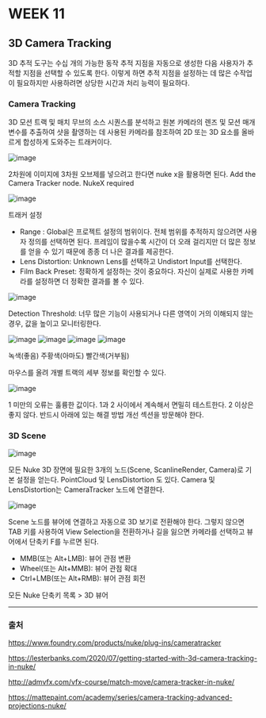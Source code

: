 # WEEK 11
## 3D Camera Tracking
3D 추적 도구는 수십 개의 가능한 동작 추적 지점을 자동으로 생성한 다음 사용자가 추적할 지점을 선택할 수 있도록 한다. 이렇게 하면 추적 지점을 설정하는 데 많은 수작업이 필요하지만 사용하려면 상당한 시간과 처리 능력이 필요하다.

### Camera Tracking
3D 모션 트랙 및 매치 무브의 소스 시퀀스를 분석하고 원본 카메라의 렌즈 및 모션 매개변수를 추출하여 샷을 촬영하는 데 사용된 카메라를 참조하여 2D 또는 3D 요소를 올바르게 합성하게 도와주는 트래커이다.

![image](https://user-images.githubusercontent.com/112941366/210297001-f02518b1-eb63-4f89-824e-a46e51a58e47.png)

2차원에 이미지에 3차원 오브제를 넣으려고 한다면 nuke x을 활용하면 된다. Add the Camera Tracker node. NukeX required

![image](https://user-images.githubusercontent.com/112941366/210297073-09fdbad5-d93d-4b2f-b77e-09ef6cd711b3.png)

트래커 설정
- Range : Global은 프로젝트 설정의 범위이다. 전체 범위를 추적하지 않으려면 사용자 정의를 선택하면 된다. 프레임이 많을수록 시간이 더 오래 걸리지만 더 많은 정보를 얻을 수 있기 때문에 종종 더 나은 결과를 제공한다.
- Lens Distortion: Unknown Lens를 선택하고 Undistort Input를 선택한다.
- Film Back Preset: 정확하게 설정하는 것이 중요하다. 자신이 실제로 사용한 카메라를 설정하면 더 정확한 결과를 볼 수 있다.

![image](https://user-images.githubusercontent.com/112941366/210297519-1887b9a8-eea7-4cf9-b52c-9071a9b717e1.png)

Detection Threshold: 너무 많은 기능이 사용되거나 다른 영역이 거의 이해되지 않는 경우, 값을 높이고 모니터링한다.

![image](https://user-images.githubusercontent.com/112941366/210297622-28d14845-4c5a-4542-b479-bc19edb6bb7f.png)
![image](https://user-images.githubusercontent.com/112941366/210297641-5fc39fef-5ae9-4a3e-8645-b0fdcbdfa904.png)
![image](https://user-images.githubusercontent.com/112941366/210297656-5f3cd560-7972-4e25-b73b-a55f1a4635ee.png)
![image](https://user-images.githubusercontent.com/112941366/210297680-0f361c1e-ff26-41e7-b730-f70ffef9d399.png)

녹색(좋음)
주황색(아마도)
빨간색(거부됨)

마우스를 올려 개별 트랙의 세부 정보를 확인할 수 있다.

![image](https://user-images.githubusercontent.com/112941366/210297734-7a73516b-8fb4-42cd-a12f-796062aaa710.png)

1 미만의 오류는 훌륭한 값이다. 1과 2 사이에서 계속해서 면밀히 테스트한다. 2 이상은 좋지 않다. 반드시 아래에 있는 해결 방법 개선 섹션을 방문해야 한다.

### 3D Scene

![image](https://user-images.githubusercontent.com/112941366/210297885-8d33fe42-6318-47f1-be47-b825c29a6a97.png)

모든 Nuke 3D 장면에 필요한 3개의 노드(Scene, ScanlineRender, Camera)로 기본 설정을 얻는다. PointCloud 및 LensDistortion 도 있다. Camera 및 LensDistortion는 CameraTracker 노드에 연결한다.

![image](https://user-images.githubusercontent.com/112941366/210298135-0d5450aa-684a-42b5-85ee-124d71dcf74a.png)

Scene 노드를 뷰어에 연결하고 자동으로 3D 보기로 전환해야 한다. 그렇지 않으면 TAB 키를 사용하여 View Selection을 전환하거나 길을 잃으면 카메라를 선택하고 뷰어에서 단축키 F를 누르면 된다.

- MMB(또는 Alt+LMB): 뷰어 관점 변환
- Wheel(또는 Alt+MMB): 뷰어 관점 확대
- Ctrl+LMB(또는 Alt+RMB): 뷰어 관점 회전

모든 Nuke 단축키 목록 > 3D 뷰어


---

### 출처

https://www.foundry.com/products/nuke/plug-ins/cameratracker

https://lesterbanks.com/2020/07/getting-started-with-3d-camera-tracking-in-nuke/

http://admvfx.com/vfx-course/match-move/camera-tracker-in-nuke/

https://mattepaint.com/academy/series/camera-tracking-advanced-projections-nuke/
